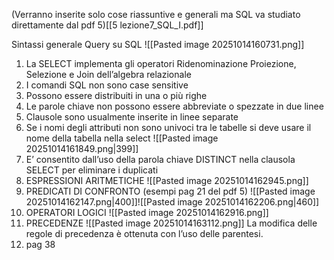 (Verranno inserite solo cose riassuntive e generali ma SQL va studiato direttamente dal pdf 5)[[5 lezione7_SQL_I.pdf]]

Sintassi generale Query su SQL 
![[Pasted image 20251014160731.png]]


1) La SELECT implementa gli operatori Ridenominazione Proiezione, Selezione e Join dell’algebra relazionale
2) I comandi SQL non sono case sensitive
3) Possono essere distribuiti in una o più righe
4) Le parole chiave non possono essere abbreviate o spezzate in due linee
5) Clausole sono usualmente inserite in linee separate
6) Se i nomi degli attributi non sono univoci tra le tabelle si deve usare il nome della tabella nella select
   ![[Pasted image 20251014161849.png|399]]
7) E’ consentito dall’uso della parola chiave DISTINCT nella clausola SELECT per eliminare i duplicati
8) ESPRESSIONI ARITMETICHE
   ![[Pasted image 20251014162945.png]]
9) PREDICATI DI CONFRONTO (esempi pag 21 del pdf 5)
   ![[Pasted image 20251014162147.png|400]]![[Pasted image 20251014162206.png|460]]
10) OPERATORI LOGICI
   ![[Pasted image 20251014162916.png]]
11) PRECEDENZE
    ![[Pasted image 20251014163112.png]]
    La modifica delle regole di precedenza è ottenuta con l’uso delle parentesi.
12) pag 38
